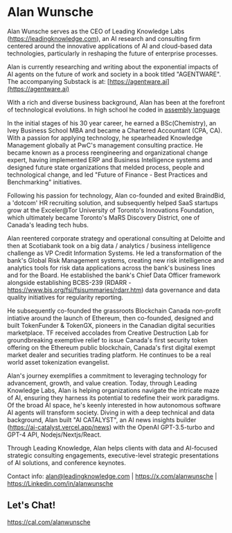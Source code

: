 # Alan Wunsche

Alan Wunsche serves as the CEO of Leading Knowledge Labs (https://leadingknowledge.com), an AI research and consulting firm centered around the innovative applications of AI and cloud-based data technologies, particularly in reshaping the future of enterprise processes.

Alan is currently researching and writing about the exponential impacts of AI agents on the future of work and society in a book titled "AGENTWARE". The accompanying Substack is at: [https://agentware.ai](https://agentware.ai) 

With a rich and diverse business background, Alan has been at the forefront of technological evolutions. In high school he coded in [assembly language](https://github.com/darcymason/wedge-64)

In the initial stages of his 30 year career, he earned a BSc(Chemistry), an Ivey Business School MBA and became a Chartered Accountant (CPA, CA). With a passion for applying technology, he spearheaded Knowledge Management globally at PwC's management consulting practice. He became known as a process reengineering and organizational change expert, having implemented ERP and Business Intelligence systems and designed future state organizations that melded process, people and technological change, and led "Future of Finance - Best Practices and Benchmarking" initiatives.

Following his passion for technology, Alan co-founded and exited BraindBid, a 'dotcom' HR recruiting solution, and subsequently helped SaaS startups grow at the Exceler@Tor University of Toronto's Innovations Foundation, which ultimately became Toronto's MaRS Discovery District, one of Canada's leading tech hubs.

Alan reentered corporate strategy and operational consulting at Deloitte and then at Scotiabank took on a big data / analytics / business intelligence challenge as VP Credit Information Systems. He led a transformation of the bank's Global Risk Management systems, creating new risk intelligence and analytics tools for risk data applications across the bank's business lines and for the Board. He established the bank's Chief Data Officer framework alongside establishing BCBS-239 (RDARR - https://www.bis.org/fsi/fsisummaries/rdarr.htm) data governance and data quality initiatives for regularity reporting.

He subsequently co-founded the grassroots Blockchain Canada non-profit intiative around the launch of Ethereum, then co-founded, designed and built TokenFunder & TokenGX, pioneers in the Canadian digital securities marketplace. TF received accolades from Creative Destruction Lab for groundbreaking exemptive relief to issue Canada's first security token offering on the Ethereum public blockchain, Canada's first digital exempt market dealer and securities trading platform. He continues to be a real world asset tokenization evangelist.

Alan's journey exemplifies a commitment to leveraging technology for advancement, growth, and value creation. Today, through Leading Knowledge Labs, Alan is helping organizations navigate the intricate maze of AI, ensuring they harness its potential to redefine their work paradigms. Of the broad AI space, he's keenly interested in how autonomous software AI agents will transform society. Diving in with a deep technical and data background, Alan built "AI CATALYST", an AI news insights builder (https://ai-catalyst.vercel.app/news) with the OpenAI GPT-3.5-turbo and GPT-4 API, Nodejs/Nextjs/React.

Through Leading Knowledge, Alan helps clients with data and AI-focused strategic consulting engagements, executive-level strategic presentations of AI solutions, and conference keynotes.

Contact info: alan@leadingknowledge.com | https://x.com/alanwunsche | https://Linkedin.com/in/alanwunsche

## Let's Chat!
https://cal.com/alanwunsche
